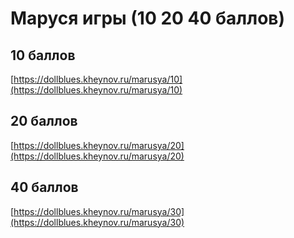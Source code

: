 # Маруся игры (10 20 40 баллов)
## 10 баллов
[https://dollblues.kheynov.ru/marusya/10](https://dollblues.kheynov.ru/marusya/10)
## 20 баллов
[https://dollblues.kheynov.ru/marusya/20](https://dollblues.kheynov.ru/marusya/20)
## 40 баллов
[https://dollblues.kheynov.ru/marusya/30](https://dollblues.kheynov.ru/marusya/30)